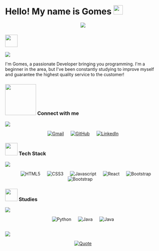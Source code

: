 <h1 align="left">Hello! My name is Gomes <img src="https://raw.githubusercontent.com/kaueMarques/kaueMarques/master/hi.gif" height="30px"></h1>

<p align="center">
  <a href="https://github.com/DenverCoder1/readme-typing-svg"><img src="https://readme-typing-svg.herokuapp.com?font=Time+New+Roman&color=%23C8BE25&size=25&center=true&vCenter=true&width=600&height=100&lines=Systems+Development+Analyst+Student;Always+learning+new+things"></a>
</p>

### <picture><img src = "https://github.com/JoJoDevAdventure/JoJoDevAdventure/blob/main/Images/about_me.gif?raw=true" width = 40px></picture>
<img  src="https://github.com/JoJoDevAdventure/JoJoDevAdventure/blob/main/Images/borderseperator.gif">

I'm Gomes, a passionate Developer bringing you programming. I'm a beginner in the area, but I've been constantly studying to improve myself and guarantee the highest quality service to the customer!

### <picture> <img src="https://github.com/JoJoDevAdventure/JoJoDevAdventure/blob/main/Images/Connect-with-me.gif?raw=true" width="100px"> </picture> Connect with me
<img  src="https://github.com/JoJoDevAdventure/JoJoDevAdventure/blob/main/Images/borderseperator.gif">
<p align="center">
	<a href="mailto:keiichisan15@gmail.com"><img img src="https://img.shields.io/badge/gmail-%23EA4335.svg?style=for-the-badge&logo=gmail&logoColor=white" alt="Gmail"/></a>
	&emsp;
	<a href="https://github.com/Imortallly"><img src="https://img.shields.io/badge/github-%23181717.svg?style=for-the-badge&logo=github&logoColor=white" alt="GitHub"/></a>
	&emsp;
	<a href="https://www.linkedin.com/in/jo%C3%A3o-vitor-gomes-nunes-ab869b24a/"><img src="https://img.shields.io/badge/linkedin-%230A66C2.svg?style=for-the-badge&logo=linkedin&logoColor=white" alt="LinkedIn"/></a>
</p>

### <picture> <img src = "https://github.com/JoJoDevAdventure/JoJoDevAdventure/blob/main/Images/Programming_Languages.gif?raw=true" width = 40px>  </picture> Tech Stack
<img  src="https://github.com/JoJoDevAdventure/JoJoDevAdventure/blob/main/Images/borderseperator.gif">

<p align="center"> 
&emsp; 
&emsp;
 <img src="https://img.shields.io/badge/HTML5-E34F26?style=for-the-badge&logo=html5&logoColor=white" alt="HTML5">
&emsp;
<img src="https://img.shields.io/badge/CSS3-1572B6?style=for-the-badge&logo=css3&logoColor=white" alt="CSS3">
&emsp;
<img src="https://img.shields.io/badge/JavaScript-323330?style=for-the-badge&logo=javascript&logoColor=F7DF1E" alt="Javascript">
&emsp;
<img src="https://img.shields.io/badge/React-20232A?style=for-the-badge&logo=react&logoColor=61DAFBe" alt="React">
&emsp;
<img src="https://img.shields.io/badge/Bootstrap-563D7C?style=for-the-badge&logo=bootstrap&logoColor=white" alt="Bootstrap">
&emsp;
<img src="https://img.shields.io/badge/styled--components-DB7093?style=for-the-badge&logo=styled-components&logoColor=white" alt="Bootstrap">
&emsp;

</p>

### <picture> <img src = "https://github.com/7oSkaaa/7oSkaaa/blob/main/Images/IDEs.gif?raw=true" width = 40px>  </picture> Studies
<img  src="https://github.com/JoJoDevAdventure/JoJoDevAdventure/blob/main/Images/borderseperator.gif">
<p align="center"> 
&emsp; 
<img src="https://img.shields.io/badge/Python-14354C?style=for-the-badge&logo=python&logoColor=white" alt="Python">
&emsp;
<img src="https://img.shields.io/badge/Java-ED8B00?style=for-the-badge&logo=openjdk&logoColor=white" alt="Java">
&emsp;
<img src="https://img.shields.io/badge/PHP-777BB4?style=for-the-badge&logo=php&logoColor=white" alt="Java">
&emsp;
</p>

<br> 

<img  src="https://github.com/JoJoDevAdventure/JoJoDevAdventure/blob/main/Images/borderseperator.gif">

<p align = "center">
	<a href="https://github.com/piyushsuthar/github-readme-quotes"> <img alt = "Quote" src="https://quotes-github-readme.vercel.app/api?type=horizontal&theme=tokyonight&animation=grow_out_in&quoteCategory=programming">
</p>
